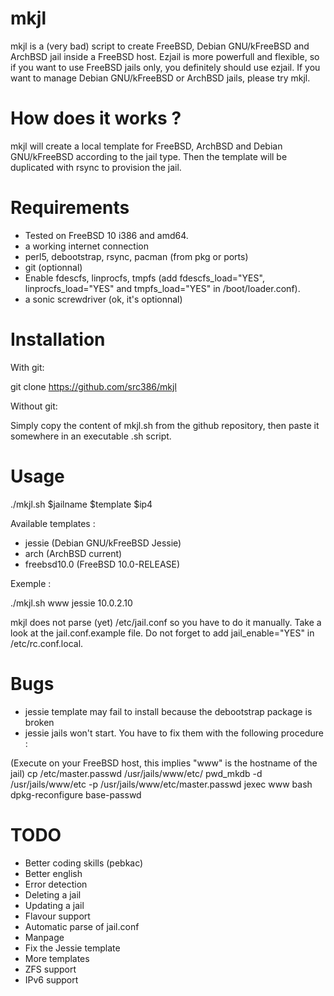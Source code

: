 mkjl
====

mkjl is a (very bad) script to create FreeBSD, Debian GNU/kFreeBSD and ArchBSD jail inside a FreeBSD host. Ezjail is more powerfull and flexible, so if you want to use FreeBSD jails only, you definitely should use ezjail. If you want to manage Debian GNU/kFreeBSD or ArchBSD jails, please try mkjl.

How does it works ? 
===================

mkjl will create a local template for FreeBSD, ArchBSD and Debian GNU/kFreeBSD according to the jail type. Then the template will be duplicated with rsync to provision the jail. 

Requirements 
=============

- Tested on FreeBSD 10 i386 and amd64. 
- a working internet connection 
- perl5, debootstrap, rsync, pacman (from pkg or ports) 
- git (optionnal) 
- Enable fdescfs, linprocfs, tmpfs (add fdescfs_load="YES", linprocfs_load="YES" and tmpfs_load="YES" in /boot/loader.conf).
- a sonic screwdriver (ok, it's optionnal)

Installation
============
 
With git:

git clone https://github.com/src386/mkjl

Without git:

Simply copy the content of mkjl.sh from the github repository, then paste it somewhere in an executable .sh script.

Usage 
=====

./mkjl.sh $jailname $template $ip4

Available templates :
- jessie (Debian GNU/kFreeBSD Jessie)
- arch (ArchBSD current)
- freebsd10.0 (FreeBSD 10.0-RELEASE)

Exemple :

./mkjl.sh www jessie 10.0.2.10

mkjl does not parse (yet) /etc/jail.conf so you have to do it manually. Take a look at the jail.conf.example file. Do not forget to add jail_enable="YES" in /etc/rc.conf.local.

Bugs
====

- jessie template may fail to install because the debootstrap package is broken
- jessie jails won't start. You have to fix them with the following procedure :

(Execute on your FreeBSD host, this implies "www" is the hostname of the jail)
cp /etc/master.passwd /usr/jails/www/etc/
pwd_mkdb -d /usr/jails/www/etc -p /usr/jails/www/etc/master.passwd
jexec www bash
dpkg-reconfigure base-passwd

TODO
====

- Better coding skills (pebkac)
- Better english
- Error detection
- Deleting a jail
- Updating a jail
- Flavour support
- Automatic parse of jail.conf
- Manpage
- Fix the Jessie template
- More templates
- ZFS support
- IPv6 support
